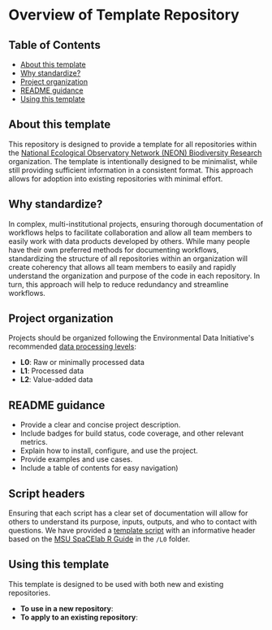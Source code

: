 # Overview of Template Repository 

## Table of Contents
- [About this template](#About-this-template)
- [Why standardize?](#Why-standardize?)
- [Project organization](#Project-organization)
- [README guidance](#README-guidance)
- [Using this template](#Using-this-template)

## About this template 

This repository is designed to provide a template for all repositories within the [National Ecological Observatory Network (NEON) Biodiversity Research](https://github.com/NEON-biodiversity) organization. The template is intentionally designed to be minimalist, while still providing sufficient information in a consistent format. This approach allows for adoption into existing repositories with minimal effort. 

## Why standardize? 

In complex, multi-institutional projects, ensuring thorough documentation of workflows helps to facilitate collaboration and allow all team members to easily work with data products developed by others. While many people have their own preferred methods for documenting workflows, standardizing the structure of all repositories within an organization will create coherency that allows all team members to easily and rapidly understand the organization and purpose of the code in each repository. In turn, this approach will help to reduce redundancy and streamline workflows. 

## Project organization 

Projects should be organized following the Environmental Data Initiative's recommended [data processing levels](https://edirepository.org/resources/cleaning-data-and-quality-control):
- **L0**: Raw or minimally processed data
- **L1**: Processed data 
- **L2**: Value-added data 

## README guidance

- Provide a clear and concise project description.
- Include badges for build status, code coverage, and other relevant metrics.
- Explain how to install, configure, and use the project.
- Provide examples and use cases.
- Include a table of contents for easy navigation) 

## Script headers

Ensuring that each script has a clear set of documentation will allow for others to understand its purpose, inputs, outputs, and who to contact with questions. We have provided a [template script](https://github.com/NEON-biodiversity/template_repository/blob/main/L0/example_header.R) with an informative header based on the [MSU SpaCElab R Guide](https://space-lab-msu.github.io/r_guide/documentation.html) in the `/L0` folder.  

## Using this template

This template is designed to be used with both new and existing repositories. 
- **To use in a new repository**: 
- **To apply to an existing repository**: 


